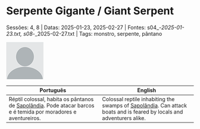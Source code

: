 
# Serpente Gigante / Giant Serpent

Sessões: 4, 8 | Datas: 2025-01-23, 2025-02-27 | Fontes: s04_-_2025-01-23.txt, s08_-_2025-02-27.txt | Tags: monstro, serpente, pântano

![Serpente Gigante](docs/dm/-/monsters/blank.png)

| Português | English |
|-----------|---------|
| Réptil colossal, habita os pântanos de [Sapolândia](sapolandia.md). Pode atacar barcos e é temida por moradores e aventureiros. | Colossal reptile inhabiting the swamps of [Sapolândia](sapolandia.md). Can attack boats and is feared by locals and adventurers alike. |

